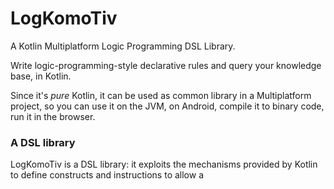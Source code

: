 # LogKomoTiv

A Kotlin Multiplatform Logic Programming DSL Library.

Write logic-programming-style declarative rules and query your knowledge base, in Kotlin. 

Since it's _pure_ Kotlin, it can be used as common library in a Multiplatform project, so you can use it on the JVM, on Android, compile it to binary code, run it in the browser.

### A DSL library

LogKomoTiv is a DSL library: it exploits the mechanisms provided by Kotlin to define constructs and instructions to allow a